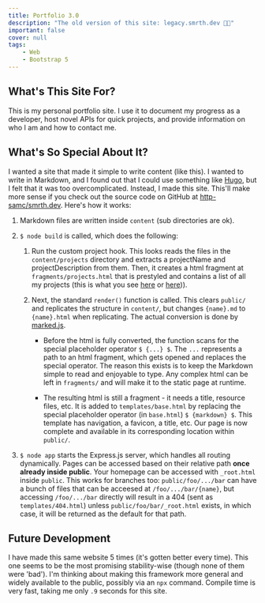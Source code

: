```yaml
---
title: Portfolio 3.0
description: "The old version of this site: legacy.smrth.dev 👴🏻"
important: false
cover: null
tags:
    - Web
    - Bootstrap 5
---
```


## What's This Site For?
This is my personal portfolio site. I use it to document my progress as a developer, host novel APIs for quick projects, and provide information on who I am and how to contact me.

## What's So Special About It?
I wanted a site that made it simple to write content (like this). I wanted to write in Markdown, and I found out that I could use something like [Hugo](https://gohugo.io), but I felt that it was too overcomplicated. Instead, I made this site. This'll make more sense if you check out the source code on GitHub at [http-samc/smrth.dev](https://github.com/http-samc/smrth.dev). Here's how it works:
1. Markdown files are written inside `content` (sub directories are ok).
2. `$ node build` is called, which does the following:
    1. Run the custom project hook. This looks reads the files in the `content/projects` directory and extracts a projectName and projectDescription from them. Then, it creates a html fragment at `fragments/projects.html` that is prestyled and contains a list of all my projects (this is what you see [here](/projects) or [here](/#projects-👨💻))).

    2. Next, the standard `render()` function is called. This clears `public/` and replicates the structure in `content/`, but changes `{name}.md` to `{name}.html` when replicating. The actual conversion is done by [marked.js](https://github.com/markedjs/marked).

        - Before the html is fully converted, the function scans for the special placeholder operator `$ {...} $`. The `...` represents a path to an html fragment, which gets opened and replaces the special operator. The reason this exists is to keep the Markdown simple to read and enjoyable to type. Any complex html can be left in `fragments/` and will make it to the static page at runtime.

        - The resulting html is still a fragment - it needs a title, resource files, etc. It is added to `templates/base.html` by replacing the special placeholder operator (in `base.html`) `$ {markdown} $`. This template has navigation, a favicon, a title, etc. Our page is now complete and available in its corresponding location within `public/`.

3. `$ node app` starts the Express.js server, which handles all routing dynamically. Pages can be accessed based on their relative path **once already inside public**. Your homepage can be accessed with `_root.html` inside `public`. This works for branches too: `public/foo/.../bar` can have a bunch of files that can be acceesed at `/foo/.../bar/{name}`, but accessing `/foo/.../bar` directly will result in a 404 (sent as `templates/404.html`) unless `public/foo/bar/_root.html` exists, in which case, it will be returned as the default for that path.

## Future Development
I have made this same website 5 times (it's gotten better every time). This one seems to be the most promising stability-wise (though none of them were 'bad'). I'm thinking about making this framework more general and widely available to the public, possibly via an `npx` command. Compile time is very fast, taking me only `.9` seconds for this site.
